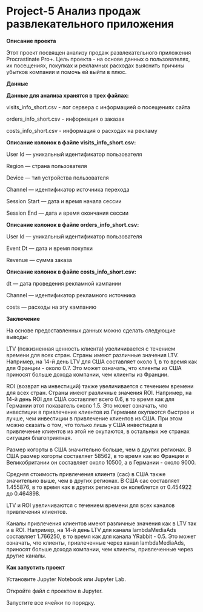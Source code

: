 # Project-5 Анализ продаж развлекательного приложения

**Описание проекта**

Этот проект посвящен анализу продаж развлекательного приложения Procrastinate Pro+. Цель проекта - на основе данных о пользователях, их посещениях, покупках и рекламных расходах выяснить причины убытков компании и помочь ей выйти в плюс.

**Данные**

**Данные для анализа хранятся в трех файлах:**

visits_info_short.csv - лог сервера с информацией о посещениях сайта

orders_info_short.csv - информация о заказах

costs_info_short.csv - информация о расходах на рекламу

**Описание колонок в файле visits_info_short.csv:**

User Id — уникальный идентификатор пользователя

Region — страна пользователя

Device — тип устройства пользователя

Channel — идентификатор источника перехода

Session Start — дата и время начала сессии

Session End — дата и время окончания сессии

**Описание колонок в файле orders_info_short.csv:**

User Id — уникальный идентификатор пользователя

Event Dt — дата и время покупки

Revenue — сумма заказа

**Описание колонок в файле costs_info_short.csv:**

dt — дата проведения рекламной кампании

Channel — идентификатор рекламного источника

costs — расходы на эту кампанию

**Заключение**

На основе предоставленных данных можно сделать следующие выводы:

LTV (пожизненная ценность клиента) увеличивается с течением времени для всех стран. Страны имеют различные значения LTV. Например, на 14-й день LTV для США составляет около 1, в то время как для Франции - около 0.7. Это может означать, что клиенты из США приносят больше дохода компании, чем клиенты из Франции.

ROI (возврат на инвестиций) также увеличивается с течением времени для всех стран. Страны имеют различные значения ROI. Например, на 14-й день ROI для США составляет всего 0.6, в то время как для Германии этот показатель около 1.5. Это может означать, что инвестиции в привлечение клиентов из Германии окупаются быстрее и лучше, чем инвестиции в привлечение клиентов из США. При этом можно сказать о том, что только лишь у США инвестиции в привлечение клиентов из этой не окупаются, в остальных же странах ситуация благоприятная.

Размер когорты в США значительно больше, чем в других регионах. В США размер когорты составляет 58562, в то время как во Франции и Великобритании он составляет около 10500, а в Германии - около 9000.

Средняя стоимость привлечения клиента (cac) в США также значительно выше, чем в других регионах. В США cac составляет 1.455876, в то время как в других регионах он колеблется от 0.454922 до 0.464898.

LTV и ROI увеличиваются с течением времени для всех каналов привлечения клиентов.

Каналы привлечения клиентов имеют различные значения как в LTV так и в ROI. Например, на 14-й день LTV для канала lambdaMediaAds составляет 1.766250, в то время как для канала YRabbit - 0.5. Это может означать, что клиенты, привлеченные через канал lambdaMediaAds, приносят больше дохода компании, чем клиенты, привлеченные через другие каналы.

**Как запустить проект**

Установите Jupyter Notebook или Jupyter Lab.

Откройте файл с проектом в Jupyter.

Запустите все ячейки по порядку.
